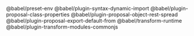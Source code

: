 @babel/preset-env @babel/plugin-syntax-dynamic-import @babel/plugin-proposal-class-properties @babel/plugin-proposal-object-rest-spread @babel/plugin-proposal-export-default-from @babel/transform-runtime @babel/plugin-transform-modules-commonjs 
